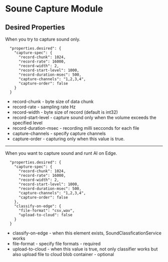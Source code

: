 # Soune Capture Module 
## Desired Properties 
When you try to capture sound only.  
```
  "properties.desired": {
    "capture-spec": {
      "record-chunk": 1024,
      "record-rate": 16000,
      "record-width": 2,
      "record-start-level": 1000,
      "record-duration-msec": 500,
      "capture-channels": "1,2,3,4",
      "capture-order": false
    }
  }
```
- record-chunk - byte size of data chunk
- record-rate  - sampling rate Hz
- record-width - byte size of record (default is int32)
- record-start-level - capture sound only when the volume exceeds the specified level 
- record-duration-msec - recording milli secconds for each file
- capture-channels - specify capture channels 
- capture-order - capturing only when this value is true.

---
When you want to capture sound and runt AI on Edge.
```
  "properties.desired": {
    "capture-spec": {
      "record-chunk": 1024,
      "record-rate": 16000,
      "record-width": 2,
      "record-start-level": 1000,
      "record-duration-msec": 500,
      "capture-channels": "1,2,3,4",
      "capture-order": false
    },
    "classify-on-edge": {
      "file-format": "csv,wav",
      "upload-to-cloud": false
    }
  }
```
- classify-on-edge - when this element exists, SoundClassficationService works
- file-format - specify file formats - required
- upload-to-cloud - when this value is true, not only classifier works but also upload file to cloud blob container - optional


